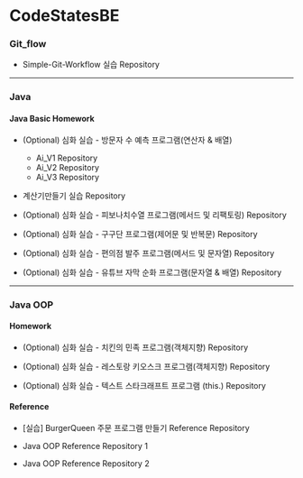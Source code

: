 # CodeStatesBE

### Git_flow

- Simple-Git-Workflow 실습 Repository

----------------------------------------------

### Java

#### Java Basic Homework

- (Optional) 심화 실습 - 방문자 수 예측 프로그램(연산자 & 배열)
  - Ai_V1 Repository
  - Ai_V2 Repository
  - Ai_V3 Repository


- 계산기만들기 실습 Repository


- (Optional) 심화 실습 - 피보나치수열 프로그램(메서드 및 리팩토링) Repository


- (Optional) 심화 실습 - 구구단 프로그램(제어문 및 반복문) Repository


- (Optional) 심화 실습 - 편의점 발주 프로그램(메서드 및 문자열) Repository


- (Optional) 심화 실습 - 유튜브 자막 순화 프로그램(문자열 & 배열) Repository


--------------------------------------------------


### Java OOP

#### Homework

- (Optional) 심화 실습 - 치킨의 민족 프로그램(객체지향) Repository


- (Optional) 심화 실습 - 레스토랑 키오스크 프로그램(객체지향) Repository


- (Optional) 심화 실습 - 텍스트 스타크래프트 프로그램 (this.) Repository


#### Reference

- [실습] BurgerQueen 주문 프로그램 만들기 Reference Repository


- Java OOP Reference Repository 1


- Java OOP Reference Repository 2
